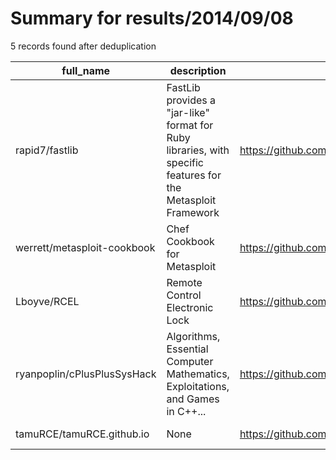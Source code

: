 
# Summary for results/2014/09/08
    
5 records found after deduplication

| full_name | description | html_url | matched_list | matched_count | pushed_at | size | stargazers_count | language | forks_count | vul_ids |
|-----------------------------|--------------------------------------------------------------------------------------------------------------|------------------------------------------------|----------------------------------|-----------------|---------------------------|--------|--------------------|------------|---------------|-----------|
| rapid7/fastlib | FastLib provides a "jar-like" format for Ruby libraries, with specific features for the Metasploit Framework | https://github.com/rapid7/fastlib | ['metasploit module OR payload'] | 1 | 2014-09-08 01:22:49+00:00 | 172 | 14 | Ruby | 4 | [] |
| werrett/metasploit-cookbook | Chef Cookbook for Metasploit | https://github.com/werrett/metasploit-cookbook | ['metasploit module OR payload'] | 1 | 2014-09-08 04:47:21+00:00 | 156 | 1 | Ruby | 0 | [] |
| Lboyve/RCEL | Remote Control Electronic Lock | https://github.com/Lboyve/RCEL | ['rce'] | 1 | 2014-09-08 05:07:08+00:00 | 13360 | 0 | | 0 | [] |
| ryanpoplin/cPlusPlusSysHack | Algorithms, Essential Computer Mathematics, Exploitations, and Games in C++... | https://github.com/ryanpoplin/cPlusPlusSysHack | ['exploit'] | 1 | 2014-09-08 04:18:01+00:00 | 124 | 0 | C++ | 0 | [] |
| tamuRCE/tamuRCE.github.io | None | https://github.com/tamuRCE/tamuRCE.github.io | ['rce'] | 1 | 2014-09-08 23:25:51+00:00 | 148 | 0 | CSS | 0 | [] |
